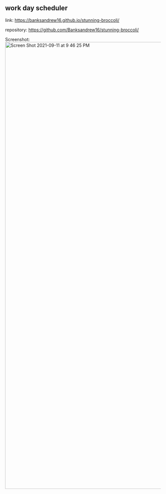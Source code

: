 ## work day scheduler

link:
https://banksandrew16.github.io/stunning-broccoli/

repository:
https://github.com/Banksandrew16/stunning-broccoli/

Screenshot: 
<img width="1440" alt="Screen Shot 2021-09-11 at 9 46 25 PM" src="https://user-images.githubusercontent.com/88170202/132967968-81fef613-049b-425d-bb0d-99af61072194.png">
